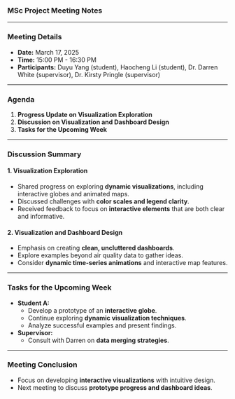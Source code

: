 ### MSc Project Meeting Notes  

---

### Meeting Details  
- **Date:** March 17, 2025  
- **Time:** 15:00 PM - 16:30 PM  
- **Participants:** Duyu Yang (student), Haocheng Li (student), Dr. Darren White (supervisor), Dr. Kirsty Pringle (supervisor)  

---

### Agenda  
1. **Progress Update on Visualization Exploration**  
2. **Discussion on Visualization and Dashboard Design**  
3. **Tasks for the Upcoming Week**  

---

### Discussion Summary  

#### 1. **Visualization Exploration**  
- Shared progress on exploring **dynamic visualizations**, including interactive globes and animated maps.  
- Discussed challenges with **color scales and legend clarity**.  
- Received feedback to focus on **interactive elements** that are both clear and informative.  

#### 2. **Visualization and Dashboard Design**  
- Emphasis on creating **clean, uncluttered dashboards**.  
- Explore examples beyond air quality data to gather ideas.  
- Consider **dynamic time-series animations** and interactive map features.  

---

### Tasks for the Upcoming Week  
- **Student A:**  
  - Develop a prototype of an **interactive globe**.  
  - Continue exploring **dynamic visualization techniques**.  
  - Analyze successful examples and present findings.  
- **Supervisor:**  
  - Consult with Darren on **data merging strategies**.  

---

### Meeting Conclusion  
- Focus on developing **interactive visualizations** with intuitive design.  
- Next meeting to discuss **prototype progress and dashboard ideas**.  
